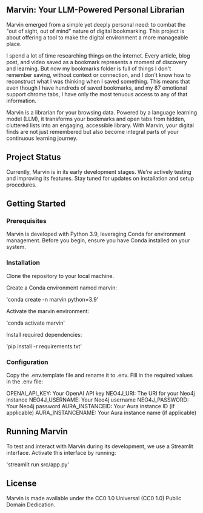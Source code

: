 ## Marvin: Your LLM-Powered Personal Librarian

Marvin emerged from a simple yet deeply personal need: to combat the "out of sight, out of mind" nature of digital bookmarking. This project is about offering a tool to make the digital environment a more manageable place.

I spend a lot of time researching things on the internet. Every article, blog post, and video saved as a bookmark represents a moment of discovery and learning. But now my bookmarks folder is full of things I don't remember saving, without context or connection, and I don't know how to reconstruct what I was thinking when I saved something. This means that even though I have hundreds of saved bookmarks, and my 87 emotional support chrome tabs, I have only the most tenuous access to any of that information.

Marvin is a librarian for your browsing data. Powered by a language learning model (LLM), it transforms your bookmarks and open tabs from hidden, cluttered lists into an engaging, accessible library. With Marvin, your digital finds are not just remembered but also become integral parts of your continuous learning journey.

## Project Status
Currently, Marvin is in its early development stages. We're actively testing and improving its features. Stay tuned for updates on installation and setup procedures.

## Getting Started

### Prerequisites

Marvin is developed with Python 3.9, leveraging Conda for environment management. Before you begin, ensure you have Conda installed on your system.

### Installation

Clone the repository to your local machine.

Create a Conda environment named marvin:

'conda create -n marvin python=3.9'

Activate the marvin environment:

'conda activate marvin'

Install required dependencies:

'pip install -r requirements.txt'

### Configuration
Copy the .env.template file and rename it to .env.
Fill in the required values in the .env file:


OPENAI_API_KEY: Your OpenAI API key
NEO4J_URI: The URI for your Neo4j instance
NEO4J_USERNAME: Your Neo4j username
NEO4J_PASSWORD: Your Neo4j password
AURA_INSTANCEID: Your Aura instance ID (if applicable)
AURA_INSTANCENAME: Your Aura instance name (if applicable)

## Running Marvin
To test and interact with Marvin during its development, we use a Streamlit interface. Activate this interface by running:

'streamlit run src/app.py'

## License
Marvin is made available under the CC0 1.0 Universal (CC0 1.0) Public Domain Dedication.